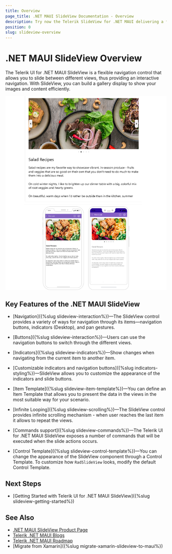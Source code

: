 ```yaml
---
title: Overview
page_title: .NET MAUI SlideView Documentation - Overview
description: Try now the Telerik SlideView for .NET MAUI delivering a flexible navigation between different views, convenient item templates, and UI virtualization.
position: 0
slug: slideview-overview
---
```


# .NET MAUI SlideView Overview

The Telerik UI for .NET MAUI SlideView is a flexible navigation control that allows you to slide between different views, thus providing an interactive navigation. With SlideView, you can build a gallery display to show your images and content efficiently.

![.NET MAUI SlideView Overview](images/slideview-overview.png)

## Key Features of the .NET MAUI SlideView

* [Navigation]({%slug slideview-interaction%})&mdash;The SlideView control provides a variety of ways for navigation through its items—navigation buttons, indicators (Desktop), and pan gestures.

* [Buttons]({%slug slideview-interaction%})&mdash;Users can use the navigation buttons to switch through the different views.

* [Indicators]({%slug slideview-indicators%})&mdash;Show changes when navigating from the current item to another item.

* [Customizable indicators and navigation buttons]({%slug indicators-styling%})&mdash;SlideView allows you to customize the appearance of the indicators and slide buttons.

* [Item Template]({%slug slideview-item-template%})&mdash;You can define an Item Template that allows you to present the data in the views in the most suitable way for your scenario.

* [Infinite Looping]({%slug slideview-scrolling%})&mdash;The SlideView control provides infinite scrolling mechanism - when user reaches the last item it allows to repeat the views.

* [Commands support]({%slug slideview-commands%})&mdash;The Telerik UI for .NET MAUI SlideView exposes a number of commands that will be executed when the slide actions occurs.

* [Control Template]({%slug slideview-control-template%})&mdash;You can change the appearance of the SlideView component through a Control Template. To customize how `RadSlideView` looks, modify the default Control Template.

## Next Steps

- [Getting Started with Telerik UI for .NET MAUI SlideView]({%slug slideview-getting-started%})

## See Also

- [.NET MAUI SlideView Product Page](https://www.telerik.com/maui-ui/slideview)
- [Telerik .NET MAUI Blogs](https://www.telerik.com/forums/maui?tagId=2058)
- [Telerik .NET MAUI Roadmap](https://www.telerik.com/support/whats-new/maui-ui/roadmap)
- [Migrate from Xamarin]({%slug migrate-xamarin-slideview-to-maui%})
